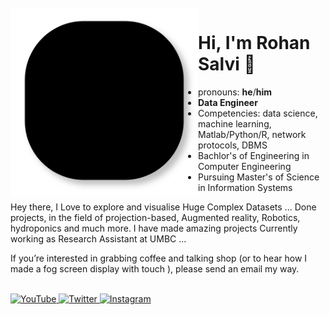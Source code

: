 <br />

<img src="lines.svg" align="left" width="300" />

# Hi, I'm Rohan Salvi 👋
- pronouns: **he**/**him**
- **Data Engineer** 
- Competencies: data science, machine learning, Matlab/Python/R, network protocols, DBMS 
- Bachlor's of Engineering in Computer Engineering 
- Pursuing Master's of Science in Information Systems


Hey there, I Love to explore and visualise Huge Complex Datasets ...
Done projects, in the field of projection-based, Augmented reality, Robotics, hydroponics and much more.
I have made amazing projects
Currently working as Research Assistant at UMBC ...


If you’re interested in grabbing coffee and talking shop (or to hear how I made a fog screen display with touch ), please send an email my way.
<br />


<br />

<a href="https://www.youtube.com/channel/UCX8dtHT7owIgg3JzTff1OBg/">
    <img src="https://imgur.com/PMRCsrH.png" width="40" height="40" alt="YouTube">
  </a>

<a href="https://twitter.com/C4Nuke">
    <img src="https://imgur.com/6UKZXAM.png" width="40" height="40" alt="Twitter">
</a>

<a href="https://www.instagram.com/salvi_rohan_/">
    <img src="https://i.imgur.com/OWdUupI.png" width="40" height="40" alt="Instagram">
  </a>

